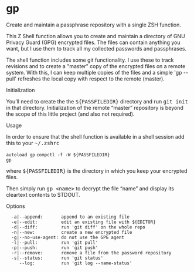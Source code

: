 gp
==

Create and maintain a passphrase repository with a single ZSH function.

This Z Shell function allows you to create and maintain a directory of GNU Privacy Guard (GPG) encrypted files. The files can contain anything you want, but I use them to track all my collected passwords and passphrases.

The shell function includes some git functionality. I use these to track revisions and to create a "master" copy of the encrypted files on a remote system. With this, I can keep multiple copies of the files and a simple 'gp --pull' refreshes the local copy with respect to the remote (master).

Initialization

You&rsquo;ll need to create the the <tt>${PASSFILEDIR}</tt> directory and run <tt>git init</tt> in that directory. Initialization of the remote &ldquo;master&rdquo; repository is beyond the scope of this little project (and also not required).

Usage

In order to ensure that the shell function is available in a shell session add this to your <tt>~/.zshrc</tt>

<code>autoload gp</code>
<code>compctl -f -W ${PASSFILEDIR} gp</code>

where <tt>${PASSFILEDIR}</tt> is the directory in which you keep your encrypted files.

Then simply run <tt>gp &lt;name&gt;</tt> to decrypt the file &ldquo;name&rdquo; and display its cleartext contents to STDOUT.

Options

      -a|--append:       append to an existing file
      -e|--edit:         edit an existing file with ${EDITOR}
      -d|--diff:         run 'git diff' on the whole repo
      -n|--new:          create a new encrypted file
      -g|--no-use-agent: do not use the GPG agent
      -l|--pull:         run 'git pull'
      -p|--push:         run 'git push'
      -r|--remove:       remove a file from the password repository
      -s|--status:       run 'git status'
         --log:          run 'git log --name-status'
